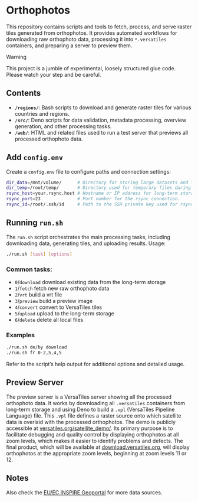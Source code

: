 # Orthophotos

This repository contains scripts and tools to fetch, process, and serve raster tiles generated from orthophotos. It provides automated workflows for downloading raw orthophoto data, processing it into `*.versatiles` containers, and preparing a server to preview them.

> [!WARNING]
> This project is a jumble of experimental, loosely structured glue code. Please watch your step and be careful.

## Contents

- **`/regions/`**: Bash scripts to download and generate raster tiles for various countries and regions.
- **`/src/`**: Deno scripts for data validation, metadata processing, overview generation, and other processing tasks.
- **`/web/`**: HTML and related files used to run a test server that previews all processed orthophoto data.

## Add `config.env`

Create a `config.env` file to configure paths and connection settings:

```bash
dir_data=/mnt/volume/      # Directory for storing large datasets and final outputs.
dir_temp=/root/temp/       # Directory used for temporary files during processing.
rsync_host=your.rsync.host # Hostname or IP address for long-term storage via rsync.
rsync_port=23              # Port number for the rsync connection.
rsync_id=/root/.ssh/id     # Path to the SSH private key used for rsync authentication.
```

## Running `run.sh`

The `run.sh` script orchestrates the main processing tasks, including downloading data, generating tiles, and uploading results. Usage:

```bash
./run.sh [task] [options]
```

### Common tasks:

- `0`/`download` download existing data from the long-term storage 
- `1`/`fetch` fetch new raw orthophoto data
- `2`/`vrt` build a vrt file
- `3`/`preview` build a preview image
- `4`/`convert` convert to VersaTiles tiles
- `5`/`upload` upload to the long-term storage 
- `6`/`delete` delete all local files

### Examples

```bash
./run.sh de/by download
./run.sh fr 0-2,5,4,5
```

Refer to the script’s help output for additional options and detailed usage.

## Preview Server

The preview server is a VersaTiles server showing all the processed orthophoto data. It works by downloading all `.versatiles` containers from long-term storage and using Deno to build a `.vpl` (VersaTiles Pipeline Language) file. This `.vpl` file defines a raster source onto which satellite data is overlaid with the processed orthophotos. The demo is publicly accessible at [versatiles.org/satellite_demo/](https://versatiles.org/satellite_demo/). Its primary purpose is to facilitate debugging and quality control by displaying orthophotos at all zoom levels, which makes it easier to identify problems and defects. The final product, which will be available at [download.versatiles.org](https://download.versatiles.org/), will display orthophotos at the appropriate zoom levels, beginning at zoom levels 11 or 12.

## Notes

Also check the [EU/EC INSPIRE Geoportal](https://inspire-geoportal.ec.europa.eu/srv/eng/catalog.search#/overview?view=themeOverview&theme=oi) for more data sources.
